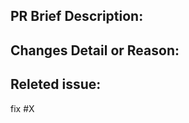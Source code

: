 ## PR Brief Description:


## Changes Detail or Reason:


## Releted issue:

fix #X

<!--
please change X to issue id, it will auto close this issue once PR closed
Example: 
fix #1
it will auto close issue #1 once PR closed
-->
